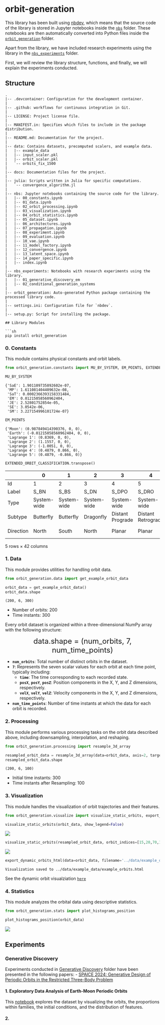 # orbit-generation


<!-- WARNING: THIS FILE WAS AUTOGENERATED! DO NOT EDIT! -->

This library has been built using [nbdev](https://nbdev.fast.ai/), which
means that the source code of the library is stored in Jupyter notebooks
inside the [`nbs`](../nbs/) folder. These notebooks are then
automatically converted into Python files inside the
[`orbit_generation`](../orbit_generation/) folder.

Apart from the library, we have included research experiments using the
library in the [`nbs_experiments`](../nbs_experiments/) folder.

First, we will review the library structure, functions, and finally, we
will explain the experiments conducted.

## Structure

``` text
.
|-- .devcontainer: Configuration for the development container.  
|  
|-- .github: workflows for continuous integration in Git.  
|  
|-- LICENSE: Project license file.  
|  
|-- MANIFEST.in: Specifies which files to include in the package distribution.  
|  
|-- README.md: Documentation for the project.  
|  
|-- data: Contains datasets, precomputed scalers, and example data. 
|   |-- example_data
|   |-- input_scaler.pkl
|   |-- orbit_scaler.pkl
|   `-- orbits_fix_1500
|
|-- docs: Documentation files for the project. 
| 
|-- julia: Scripts written in Julia for specific computations. 
|   `-- convergence_algorithm.jl
|
|-- nbs: Jupyter notebooks containing the source code for the library.  
|   |-- 00_constants.ipynb
|   |-- 01_data.ipynb
|   |-- 02_orbit_processing.ipynb
|   |-- 03_visualization.ipynb
|   |-- 04_orbit_statistics.ipynb
|   |-- 05_dataset.ipynb
|   |-- 06_architectures.ipynb
|   |-- 07_propagation.ipynb
|   |-- 08_experiment.ipynb
|   |-- 09_evaluation.ipynb
|   |-- 10_vae.ipynb
|   |-- 11_model_factory.ipynb
|   |-- 12_convergence.ipynb
|   |-- 13_latent_space.ipynb
|   |-- 14_paper_specific.ipynb
|   |-- index.ipynb
|
|-- nbs_experiments: Notebooks with research experiments using the library.  
|   |-- 01_generative_discovery_em
|   |-- 02_conditional_generation_systems
|
|-- orbit_generation: Auto-generated Python package containing the processed library code.  
|  
|-- settings.ini: Configuration file for `nbdev`.  
|  
|-- setup.py: Script for installing the package.  

## Library Modules

```sh
pip install orbit_generation
```

### 0. Constants

This module contains physical constants and orbit labels.

``` python
from orbit_generation.constants import MU_BY_SYSTEM, EM_POINTS, EXTENDED_ORBIT_CLASSIFICATION
```

``` python
MU_BY_SYSTEM
```

    {'SaE': 1.901109735892602e-07,
     'MP': 1.611081404409632e-08,
     'SaT': 0.0002366393158331484,
     'EM': 0.01215058560962404,
     'JE': 2.52801752854e-05,
     'SE': 3.0542e-06,
     'SM': 3.227154996101724e-07}

``` python
EM_POINTS
```

    {'Moon': (0.987849414390376, 0, 0),
     'Earth': (-0.01215058560962404, 0, 0),
     'Lagrange 1': (0.8369, 0, 0),
     'Lagrange 2': (1.1557, 0, 0),
     'Lagrange 3': (-1.0051, 0, 0),
     'Lagrange 4': (0.4879, 0.866, 0),
     'Lagrange 5': (0.4879, -0.866, 0)}

``` python
EXTENDED_ORBIT_CLASSIFICATION.transpose()
```

<div>
<style scoped>
    .dataframe tbody tr th:only-of-type {
        vertical-align: middle;
    }
&#10;    .dataframe tbody tr th {
        vertical-align: top;
    }
&#10;    .dataframe thead th {
        text-align: right;
    }
</style>

|  | 0 | 1 | 2 | 3 | 4 | 5 | 6 | 7 | 8 | 9 | ... | 32 | 33 | 34 | 35 | 36 | 37 | 38 | 39 | 40 | 41 |
|----|----|----|----|----|----|----|----|----|----|----|----|----|----|----|----|----|----|----|----|----|----|
| Id | 1 | 2 | 3 | 4 | 5 | 6 | 7 | 8 | 9 | 10 | ... | 33 | 34 | 35 | 36 | 37 | 38 | 39 | 40 | 41 | 42 |
| Label | S_BN | S_BS | S_DN | S_DPO | S_DRO | S_DS | S_L1_A | S_L1_HN | S_L1_HS | S_L1_L | ... | S_R12 | S_R13 | S_R14 | S_R21 | S_R23 | S_R31 | S_R32 | S_R34 | S_R41 | S_R43 |
| Type | System-wide | System-wide | System-wide | System-wide | System-wide | System-wide | L1 | L1 | L1 | L1 | ... | Resonant | Resonant | Resonant | Resonant | Resonant | Resonant | Resonant | Resonant | Resonant | Resonant |
| Subtype | Butterfly | Butterfly | Dragonfly | Distant Prograde | Distant Retrograde | Dragonfly | Axial | Halo | Halo | Lyapunov | ... | Resonant 1,2 | Resonant 1,3 | Resonant 1,4 | Resonant 2,1 | Resonant 2,3 | Resonant 3,1 | Resonant 3,2 | Resonant 3,4 | Resonant 4,1 | Resonant 4,3 |
| Direction | North | South | North | Planar | Planar | South | No specification | North | South | Planar | ... | Planar | Planar | Planar | Planar | Planar | Planar | Planar | Planar | Planar | Planar |

<p>5 rows × 42 columns</p>
</div>

### 1. Data

This module provides utilities for handling orbit data.

``` python
from orbit_generation.data import get_example_orbit_data

orbit_data = get_example_orbit_data()
orbit_data.shape
```

    (200, 6, 300)

- Number of orbits: 200
- Time instants: 300

Every orbit dataset is organized within a three-dimensional NumPy array
with the following structure:

<center>

<font size="5">data.shape = (num_orbits, 7, num_time_points)</font>
</center>

- **`num_orbits`**: Total number of distinct orbits in the dataset.  
- **`7`**: Represents the seven scalar values for each orbit at each
  time point, typically including:
  - **`time`**: The time corresponding to each recorded state.  
  - **`posX`**, **`posY`**, **`posZ`**: Position components in the X, Y,
    and Z dimensions, respectively.  
  - **`velX`**, **`velY`**, **`velZ`**: Velocity components in the X, Y,
    and Z dimensions, respectively.  
- **`num_time_points`**: Number of time instants at which the data for
  each orbit is recorded.

### 2. Processing

This module performs various processing tasks on the orbit data
described above, including downsampling, interpolation, and reshaping.

``` python
from orbit_generation.processing import resample_3d_array

resampled_orbit_data = resample_3d_array(data=orbit_data, axis=2, target_size= 100)
resampled_orbit_data.shape
```

    (200, 6, 100)

- Initial time instants: 300
- Time instants after Resampling: 100

### 3. Visualization

This module handles the visualization of orbit trajectories and their
features.

``` python
from orbit_generation.visualize import visualize_static_orbits, export_dynamic_orbits_html

visualize_static_orbits(orbit_data, show_legend=False)
```

![](index_files/figure-commonmark/cell-8-output-1.png)

``` python
visualize_static_orbits(resampled_orbit_data, orbit_indices=[15,20,70,140,190], point_dict=EM_POINTS)
```

![](index_files/figure-commonmark/cell-9-output-1.png)

``` python
export_dynamic_orbits_html(data=orbit_data, filename='../data/example_data/example_orbits.html')
```

    Visualization saved to ../data/example_data/example_orbits.html

See the dynamic orbit visualziation
[`here`](../data/example_data/example_orbits.html)

### 4. Statistics

This module analyzes the orbital data using descriptive statistics.

``` python
from orbit_generation.stats import plot_histograms_position

plot_histograms_position(orbit_data)
```

![](index_files/figure-commonmark/cell-11-output-1.png)

## Experiments

### Generative Discovery

Experiments conducted in [Generative
Discovery](../nbs_experiments/01_generative_discovery_em/) folder have
been presented in the following papers: - [SPAICE 2024: Generative
Design of Periodic Orbits in the Restricted Three-Body
Problem](https://zenodo.org/records/13885649)

#### 1. Exploratory Data Analysis of Earth-Moon Periodic Orbits

This
[notebook](../nbs_experiments/01_generative_discovery_em/01_eda_em_system.ipynb)
explores the dataset by visualizing the orbits, the proportions within
families, the initial conditions, and the distribution of features.

#### 2.
